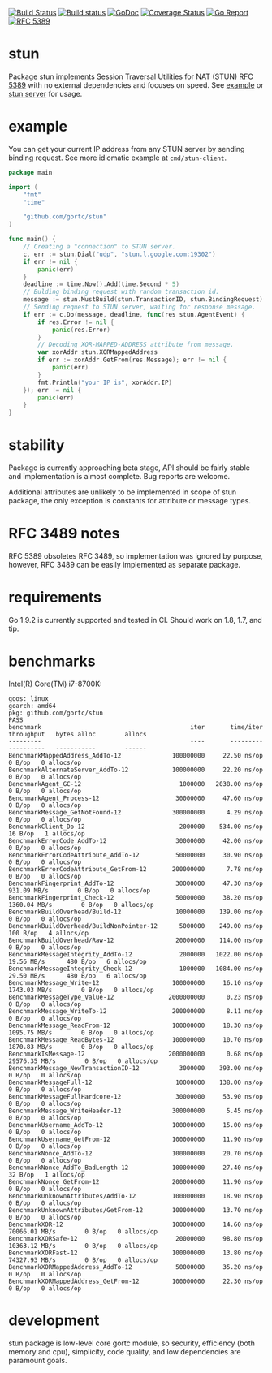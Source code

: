 [![Build Status](https://travis-ci.org/gortc/stun.svg)](https://travis-ci.org/gortc/stun)
[![Build status](https://ci.appveyor.com/api/projects/status/fw3drn3k52mf5ghw/branch/master?svg=true)](https://ci.appveyor.com/project/ernado/stun-j08g0/branch/master)
[![GoDoc](https://godoc.org/github.com/gortc/stun?status.svg)](http://godoc.org/github.com/gortc/stun)
[![Coverage Status](https://coveralls.io/repos/github/gortc/stun/badge.svg?branch=master)](https://coveralls.io/github/gortc/stun?branch=master)
[![Go Report](https://goreportcard.com/badge/github.com/gortc/stun?camo=retarded)](http://goreportcard.com/report/gortc/stun)
[![RFC 5389](https://img.shields.io/badge/RFC-5389-blue.svg)](https://tools.ietf.org/html/rfc5389)

# stun
Package stun implements Session Traversal Utilities for
NAT (STUN) [RFC 5389](https://tools.ietf.org/html/rfc5389) with no external dependencies and focuses on speed.
See [example](https://godoc.org/github.com/gortc/stun#example-Message)
or [stun server](https://github.com/gortc/stund) for usage.

# example
You can get your current IP address from any STUN server by sending
binding request. See more idiomatic example at `cmd/stun-client`.
```go
package main

import (
	"fmt"
	"time"

	"github.com/gortc/stun"
)

func main() {
	// Creating a "connection" to STUN server.
	c, err := stun.Dial("udp", "stun.l.google.com:19302")
	if err != nil {
		panic(err)
	}
	deadline := time.Now().Add(time.Second * 5)
	// Bulding binding request with random transaction id.
	message := stun.MustBuild(stun.TransactionID, stun.BindingRequest)
	// Sending request to STUN server, waiting for response message.
	if err := c.Do(message, deadline, func(res stun.AgentEvent) {
		if res.Error != nil {
			panic(res.Error)
		}
		// Decoding XOR-MAPPED-ADDRESS attribute from message.
		var xorAddr stun.XORMappedAddress
		if err := xorAddr.GetFrom(res.Message); err != nil {
			panic(err)
		}
		fmt.Println("your IP is", xorAddr.IP)
	}); err != nil {
		panic(err)
	}
}
```

# stability
Package is currently approaching beta stage, API should be fairly stable
and implementation is almost complete. Bug reports are welcome.

Additional attributes are unlikely to be implemented in scope of stun package,
the only exception is constants for attribute or message types.

# RFC 3489 notes
RFC 5389 obsoletes RFC 3489, so implementation was ignored by purpose, however,
RFC 3489 can be easily implemented as separate package.

# requirements
Go 1.9.2 is currently supported and tested in CI. Should work on 1.8, 1.7, and tip.

# benchmarks

Intel(R) Core(TM) i7-8700K:

```
goos: linux
goarch: amd64
pkg: github.com/gortc/stun
PASS
benchmark                                         iter       time/iter      throughput   bytes alloc        allocs
---------                                         ----       ---------      ----------   -----------        ------
BenchmarkMappedAddress_AddTo-12              100000000     22.50 ns/op                        0 B/op   0 allocs/op
BenchmarkAlternateServer_AddTo-12            100000000     22.20 ns/op                        0 B/op   0 allocs/op
BenchmarkAgent_GC-12                           1000000   2038.00 ns/op                        0 B/op   0 allocs/op
BenchmarkAgent_Process-12                     30000000     47.60 ns/op                        0 B/op   0 allocs/op
BenchmarkMessage_GetNotFound-12              300000000      4.29 ns/op                        0 B/op   0 allocs/op
BenchmarkClient_Do-12                          2000000    534.00 ns/op                       16 B/op   1 allocs/op
BenchmarkErrorCode_AddTo-12                   30000000     42.00 ns/op                        0 B/op   0 allocs/op
BenchmarkErrorCodeAttribute_AddTo-12          50000000     30.90 ns/op                        0 B/op   0 allocs/op
BenchmarkErrorCodeAttribute_GetFrom-12       200000000      7.78 ns/op                        0 B/op   0 allocs/op
BenchmarkFingerprint_AddTo-12                 30000000     47.30 ns/op     931.09 MB/s        0 B/op   0 allocs/op
BenchmarkFingerprint_Check-12                 50000000     38.20 ns/op    1360.04 MB/s        0 B/op   0 allocs/op
BenchmarkBuildOverhead/Build-12               10000000    139.00 ns/op                        0 B/op   0 allocs/op
BenchmarkBuildOverhead/BuildNonPointer-12      5000000    249.00 ns/op                      100 B/op   4 allocs/op
BenchmarkBuildOverhead/Raw-12                 20000000    114.00 ns/op                        0 B/op   0 allocs/op
BenchmarkMessageIntegrity_AddTo-12             2000000   1022.00 ns/op      19.56 MB/s      480 B/op   6 allocs/op
BenchmarkMessageIntegrity_Check-12             1000000   1084.00 ns/op      29.50 MB/s      480 B/op   6 allocs/op
BenchmarkMessage_Write-12                    100000000     16.10 ns/op    1743.03 MB/s        0 B/op   0 allocs/op
BenchmarkMessageType_Value-12               2000000000      0.23 ns/op                        0 B/op   0 allocs/op
BenchmarkMessage_WriteTo-12                  200000000      8.11 ns/op                        0 B/op   0 allocs/op
BenchmarkMessage_ReadFrom-12                 100000000     18.30 ns/op    1095.75 MB/s        0 B/op   0 allocs/op
BenchmarkMessage_ReadBytes-12                100000000     10.70 ns/op    1870.83 MB/s        0 B/op   0 allocs/op
BenchmarkIsMessage-12                       2000000000      0.68 ns/op   29576.35 MB/s        0 B/op   0 allocs/op
BenchmarkMessage_NewTransactionID-12           3000000    393.00 ns/op                        0 B/op   0 allocs/op
BenchmarkMessageFull-12                       10000000    138.00 ns/op                        0 B/op   0 allocs/op
BenchmarkMessageFullHardcore-12               30000000     53.90 ns/op                        0 B/op   0 allocs/op
BenchmarkMessage_WriteHeader-12              300000000      5.45 ns/op                        0 B/op   0 allocs/op
BenchmarkUsername_AddTo-12                   100000000     15.00 ns/op                        0 B/op   0 allocs/op
BenchmarkUsername_GetFrom-12                 100000000     11.90 ns/op                        0 B/op   0 allocs/op
BenchmarkNonce_AddTo-12                      100000000     20.70 ns/op                        0 B/op   0 allocs/op
BenchmarkNonce_AddTo_BadLength-12            100000000     27.40 ns/op                       32 B/op   1 allocs/op
BenchmarkNonce_GetFrom-12                    200000000     11.90 ns/op                        0 B/op   0 allocs/op
BenchmarkUnknownAttributes/AddTo-12          100000000     18.90 ns/op                        0 B/op   0 allocs/op
BenchmarkUnknownAttributes/GetFrom-12        100000000     13.70 ns/op                        0 B/op   0 allocs/op
BenchmarkXOR-12                              100000000     14.60 ns/op   70066.01 MB/s        0 B/op   0 allocs/op
BenchmarkXORSafe-12                           20000000     98.80 ns/op   10363.12 MB/s        0 B/op   0 allocs/op
BenchmarkXORFast-12                          100000000     13.80 ns/op   74327.93 MB/s        0 B/op   0 allocs/op
BenchmarkXORMappedAddress_AddTo-12            50000000     35.20 ns/op                        0 B/op   0 allocs/op
BenchmarkXORMappedAddress_GetFrom-12         100000000     22.30 ns/op                        0 B/op   0 allocs/op
```

# development

stun package is low-level core gortc module, so security, efficiency (both memory and cpu), simplicity,
code quality, and low dependencies are paramount goals.
